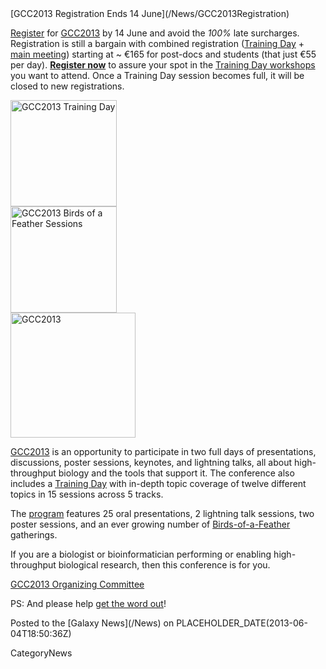 <div class='newsItemHeader'>[GCC2013 Registration Ends 14 June](/News/GCC2013Registration)</div>

[Register](/Events/GCC2013/Register) for [GCC2013](/Events/GCC2013) by 14 June and avoid the *100%* late surcharges.  Registration is still a bargain with combined registration ([Training Day](/Events/GCC2013/TrainingDay) + [main meeting](/Events/GCC2013/Program)) starting at ~ €165 for post-docs and students (that just €55 per day). **[Register now](/Events/GCC2013/Register)** to assure your spot in the [Training Day workshops](/Events/GCC2013/TrainingDay) you want to attend.  Once a Training Day session becomes full, it will be closed to new registrations. 

<div class='right'><a href='/Events/GCC2013'><img src='/Images/Logos/GCC2013TrainingDayLogo300.png' alt='GCC2013 Training Day' width="170px" /></a><br />
<a href='/Events/GCC2013'><img src='/Images/Logos/GCC2013BoFLogo.png' alt='GCC2013 Birds of a Feather Sessions' width="170px" /></a></div>
<div class='left'><a href='/Events/GCC2013'><img src='/Images/Logos/GCC2013Logo400.png' alt='GCC2013' width="200px" /></a></div>

[GCC2013](/Events/GCC2013) is an opportunity to participate in two full days of presentations, discussions, poster sessions, keynotes, and lightning talks, all about high-throughput biology and the tools that support it. The conference also includes a [Training Day](/Events/GCC2013/TrainingDay) with in-depth topic coverage of twelve different topics in 15 sessions across 5 tracks.

The [program](/Events/GCC2013/Program) features 25 oral presentations, 2 lightning talk sessions, two poster sessions, and an ever growing number of [Birds-of-a-Feather](/Events/GCC2013/BoF) gatherings.

If you are a biologist or bioinformatician performing or enabling high-throughput biological research, then this conference is for you.

[GCC2013 Organizing Committee](/Events/GCC2013/Organizers)

PS: And please help [get the word out](/Events/GCC2013/Promotion)!

<div class='newsItemFooter'>Posted to the [Galaxy News](/News) on PLACEHOLDER_DATE(2013-06-04T18:50:36Z)</div>




CategoryNews
